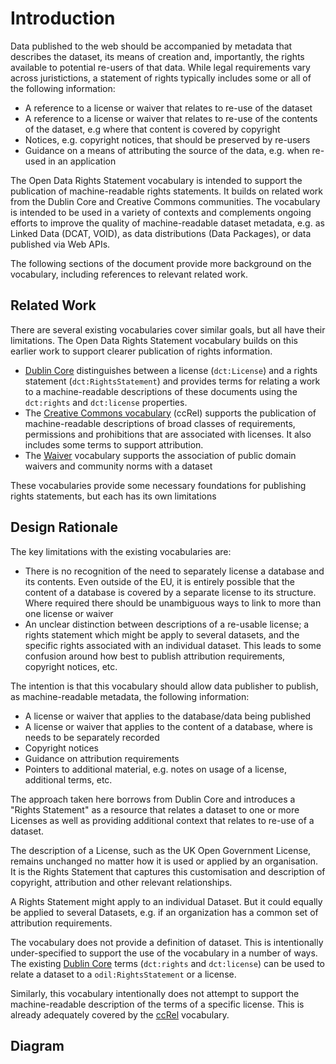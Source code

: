# Introduction

Data published to the web should be accompanied by metadata that describes the dataset, its means of creation and, importantly, the rights available to potential re-users of that data. While legal requirements vary across juristictions, a statement of rights typically includes some or all of the following information:

* A reference to a license or waiver that relates to re-use of the dataset
* A reference to a license or waiver that relates to re-use of the contents of the dataset, e.g where that content is covered by copyright
* Notices, e.g. copyright notices, that should be preserved by re-users
* Guidance on a means of attributing the source of the data, e.g. when re-used in an application

The Open Data Rights Statement vocabulary is intended to support the publication of machine-readable rights statements. It builds on related work from the Dublin Core and Creative Commons communities. The vocabulary is intended to be used in a variety of contexts and complements ongoing efforts to improve the quality of machine-readable dataset metadata, e.g. as Linked Data (DCAT, VOID), as data distributions (Data Packages), or data published via Web APIs.

The following sections of the document provide more background on the vocabulary, including references to relevant related work.

## Related Work

There are several existing vocabularies cover similar goals, but all have their limitations. The Open Data Rights Statement vocabulary builds on this earlier work to support clearer publication of rights information.

* [Dublin Core](http://dublincore.org/documents/dcmi-terms/) distinguishes between a license (`dct:License`) and a rights statement (`dct:RightsStatement`) and provides terms for relating a work to a machine-readable descriptions of these documents using the `dct:rights` and `dct:license` properties.
* The [Creative Commons vocabulary](http://creativecommons.org/ns) (ccRel) supports the publication of machine-readable descriptions of broad classes of requirements, permissions and prohibitions that are associated with licenses. It also includes some terms to support attribution.
* The [Waiver](http://vocab.org/waiver/terms/.html) vocabulary supports the association of public domain waivers and community norms with a dataset

These vocabularies provide some necessary foundations for publishing rights statements, but each has its own limitations

## Design Rationale

The key limitations with the existing vocabularies are:

* There is no recognition of the need to separately license a database and its contents. Even outside of the EU, it is entirely possible that the content of a database is covered by a separate license to its structure. Where required there should be unambiguous ways to link to more than one license or waiver
* An unclear distinction between descriptions of a re-usable license; a rights statement which might be apply to several datasets, and the specific rights associated with an individual dataset. This leads to some confusion around how best to publish attribution requirements, copyright notices, etc.

The intention is that this vocabulary should allow data publisher to publish, as machine-readable metadata, the following information:

* A license or waiver that applies to the database/data being published
* A license or waiver that applies to the content of a database, where is needs to be separately recorded
* Copyright notices
* Guidance on attribution requirements
* Pointers to additional material, e.g. notes on usage of a license, additional terms, etc.

The approach taken here borrows from Dublin Core and introduces a "Rights Statement" as a resource that relates a dataset to one or more Licenses as well as providing additional context that relates to re-use of a dataset.

The description of a License, such as the UK Open Government License, remains unchanged no matter how it is used or applied by an organisation. It is the Rights Statement that captures this customisation and description of copyright, attribution and other relevant relationships.

A Rights Statement might apply to an individual Dataset. But it could equally be applied to several Datasets, e.g. if an organization has a common set of attribution requirements.

The vocabulary does not provide a definition of dataset. This is intentionally under-specified to support the use of the vocabulary in a number of ways. The existing [Dublin Core](http://dublincore.org/documents/dcmi-terms/) terms (`dct:rights` and `dct:license`) can be used to relate a dataset to a `odil:RightsStatement` or a license.

Similarly, this vocabulary intentionally does not attempt to support the machine-readable description of the terms of a specific license. This is already adequately covered by the [ccRel](http://creativecommons.org/ns) vocabulary.

## Diagram




